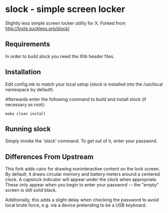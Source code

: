 slock - simple screen locker
============================
Slightly less simple screen locker utility for X.
Forked from http://tools.suckless.org/slock/


Requirements
------------
In order to build slock you need the Xlib header files.


Installation
------------
Edit config.mk to match your local setup (slock is installed into
the /usr/local namespace by default).

Afterwards enter the following command to build and install slock
(if necessary as root):

    make clean install


Running slock
-------------
Simply invoke the 'slock' command. To get out of it, enter your password.


Differences From Upstream
-------------------------
This fork adds cairo for drawing noninteractive content on the lock screen. By
default, it draws circular memory and battery meters around a centered clock. A
capslock indicator will appear under the clock when appropriate. These only
appear when you begin to enter your password -- the "empty" screen is still
solid black.

Additionally, this adds a slight delay when checking the password to avoid local
brute force, e.g. via a device pretending to be a USB keyboard.
